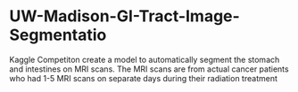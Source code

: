 # UW-Madison-GI-Tract-Image-Segmentatio
Kaggle Competiton create a model to automatically segment the stomach and intestines on MRI scans. The MRI scans are from actual cancer patients who had 1-5 MRI scans on separate days during their radiation treatment
